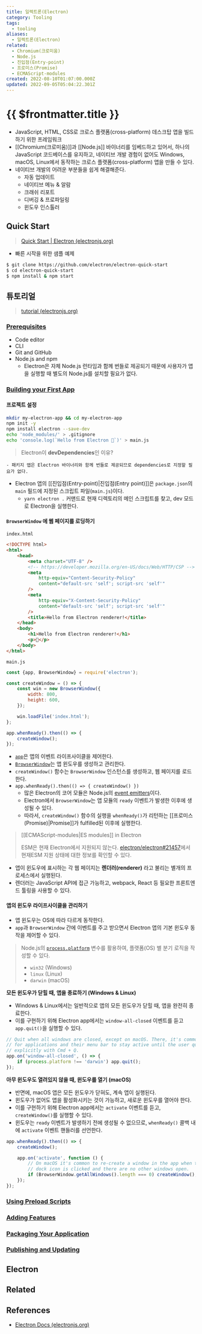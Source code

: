 ```yaml
---
title: 일렉트론(Electron)
category: Tooling
tags:
  - tooling
aliases:
  - 일렉트론(Electron)
related:
  - Chromium(크로미움)
  - Node.js
  - 진입점(Entry-point)
  - 프로미스(Promise)
  - ECMAScript-modules
created: 2022-08-10T01:07:00.000Z
updated: 2022-09-05T05:04:22.301Z
---
```


# {{ $frontmatter.title }}

- JavaScript, HTML, CSS로 크로스 플랫폼(cross-platform) 데스크탑 앱을 빌드하기 위한 프레임워크
- [[Chromium(크로미움)]]과 [[Node.js]] 바이너리를 임베드하고 있어서, 하나의 JavaScript 코드베이스를 유지하고, 네이티브 개발 경험이 없어도 Windows, macOS, Linux에서 동작하는 크로스 플랫폼(cross-platform) 앱을 만들 수 있다.
- 네이티브 개발의 어려운 부분들을 쉽게 해결해준다.
  - 자동 업데이트
  - 네이티브 메뉴 & 알람
  - 크래쉬 리포트
  - 디버깅 & 프로파일링
  - 윈도우 인스톨러

## Quick Start

> [Quick Start | Electron (electronjs.org)](https://www.electronjs.org/docs/latest/tutorial/quick-start)

- 빠른 시작을 위한 샘플 예제

```sh
$ git clone https://github.com/electron/electron-quick-start
$ cd electron-quick-start
$ npm install & npm start
```

## 튜토리얼

> [tutorial (electronjs.org)](https://www.electronjs.org/docs/latest/tutorial/tutorial-prerequisites)

### [Prerequisites](https://www.electronjs.org/docs/latest/tutorial/tutorial-prerequisites)

- Code editor
- CLI
- Git and GitHub
- Node.js and npm
  - Electron은 자체 Node.js 런타임과 함께 번들로 제공되기 때문에 사용자가 앱을 실행할 때 별도의 Node.js를 설치할 필요가 없다.

### [Building your First App](https://www.electronjs.org/docs/latest/tutorial/tutorial-first-app)

#### 프로젝트 설정

```sh
mkdir my-electron-app && cd my-electron-app
npm init -y
npm install electron --save-dev
echo 'node_modules/' > .gitignore
echo 'console.log(`Hello from Electron 👋`)' > main.js
```

> Electron이 **devDependencies**인 이유?

    - 패키지 앱은 Electron 바이너리와 함께 번들로 제공되므로 dependencies로 지정할 필요가 없다.

- Electron 앱의 [[진입점(Entry-point)|진입점(Entry point)]]은 `package.json`의 `main` 필드에 지정된 스크립트 파일(`main.js`)이다.
  - `yarn electron .` 커맨드로 현재 디렉토리의 메인 스크립트를 찾고, dev 모드로 Electron을 실행한다.

#### `BrowserWindow` 에 웹 페이지를 로딩하기

`index.html`

```html
<!DOCTYPE html>
<html>
	<head>
		<meta charset="UTF-8" />
		<!-- https://developer.mozilla.org/en-US/docs/Web/HTTP/CSP -->
		<meta
			http-equiv="Content-Security-Policy"
			content="default-src 'self'; script-src 'self'"
		/>
		<meta
			http-equiv="X-Content-Security-Policy"
			content="default-src 'self'; script-src 'self'"
		/>
		<title>Hello from Electron renderer!</title>
	</head>
	<body>
		<h1>Hello from Electron renderer!</h1>
		<p>👋</p>
	</body>
</html>
```

`main.js`

```js
const {app, BrowserWindow} = require('electron');

const createWindow = () => {
	const win = new BrowserWindow({
		width: 800,
		height: 600,
	});

	win.loadFile('index.html');
};

app.whenReady().then(() => {
	createWindow();
});
```

- [`app`](https://www.electronjs.org/docs/latest/api/app)은 앱의 이벤트 라이프사이클을 제어한다.
- [`BrowserWindow`](https://www.electronjs.org/docs/latest/api/browser-window)는 앱 윈도우를 생성하고 관리한다.
- `createWindow()` 함수는 `BrowserWindow` 인스턴스를 생성하고, 웹 페이지를 로드한다.
- `app.whenReady().then(() => { createWindow() })`
  - 많은 Electron의 코어 모듈은 Node.js의 [event emitters](https://nodejs.org/api/events.html#events)이다.
  - Electron에서 `BrowserWindow`는 앱 모듈의 `ready` 이벤트가 발생한 이후에 생성될 수 있다.
  - 따라서, `createWindow()` 함수의 실행을 `whenReady()`가 리턴하는 [[프로미스(Promise)|Promise]]가 fulfilled된 이후에 실행한다.

> [[ECMAScript-modules|ES modules]] in Electron
>
> ESM은 현재 Electron에서 지원되지 않는다. [electron/electron#21457](https://github.com/electron/electron/issues/21457)에서 현재ESM 지원 상태에 대한 정보를 확인할 수 있다.

- 앱이 윈도우에 표시하는 각 웹 페이지는 **렌더러(renderer)** 라고 불리는 별개의 프로세스에서 실행된다.
- 렌더러는 JavaScript API에 접근 가능하고, webpack, React 등 필요한 프론트엔드 툴링을 사용할 수 있다.

#### 앱의 윈도우 라이프사이클을 관리하기

- 앱 윈도우는 OS에 따라 다르게 동작한다.
- `app`과 `BrowserWindow` 간에 이벤트를 주고 받으면서 Electron 앱의 기본 윈도우 동작을 제어할 수 있다.

> Node.js의 [`process.platform`](https://nodejs.org/api/process.html#process_process_platform) 변수를 활용하여, 플랫폼(OS) 별 분기 로직을 작성할 수 있다.
>
> - `win32` (Windows)
> - `linux` (Linux)
> - `darwin` (macOS)

**모든 윈도우가 닫힐 때, 앱을 종료하기 (Windows & Linux)**

- Windows & Linux에서는 일반적으로 앱의 모든 윈도우가 닫힐 때, 앱을 완전히 종료한다.
- 이를 구현하기 위해 Electron app에서는 `window-all-closed` 이벤트를 듣고 `app.quit()`을 실행할 수 있다.

```js
// Quit when all windows are closed, except on macOS. There, it's common
// for applications and their menu bar to stay active until the user quits
// explicitly with Cmd + Q.
app.on('window-all-closed', () => {
	if (process.platform !== 'darwin') app.quit();
});
```

**아무 윈도우도 열려있지 않을 때, 윈도우를 열기 (macOS)**

- 반면에, macOS 앱은 모든 윈도우가 닫혀도, 계속 앱이 실행된다.
- 윈도우가 없어도 앱을 활성화시키는 것이 가능하고, 새로운 윈도우를 열어야 한다.
- 이를 구현하기 위해 Electron app에서는 `activate` 이벤트를 듣고, `createWindow()`를 실행할 수 있다.
- 윈도우는 `ready` 이벤트가 발생하기 전에 생성될 수 없으므로, `whenReady()` 콜백 내에 `activate` 이벤트 핸들러를 선언한다.

```js
app.whenReady().then(() => {
	createWindow();

	app.on('activate', function () {
		// On macOS it's common to re-create a window in the app when the
		// dock icon is clicked and there are no other windows open.
		if (BrowserWindow.getAllWindows().length === 0) createWindow();
	});
});
```

### [Using Preload Scripts](https://www.electronjs.org/docs/latest/tutorial/tutorial-preload)

### [Adding Features](https://www.electronjs.org/docs/latest/tutorial/tutorial-adding-features)

### [Packaging Your Application](https://www.electronjs.org/docs/latest/tutorial/tutorial-packaging)

### [Publishing and Updating](https://www.electronjs.org/docs/latest/tutorial/tutorial-publishing-updating)

## Electron

## Related

## References

- [Electron Docs (electronjs.org)](https://www.electronjs.org/docs/latest)
